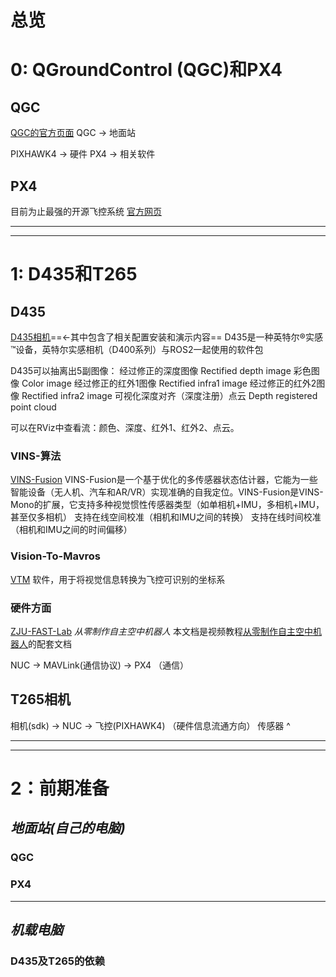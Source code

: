 # 总览
# 0: QGroundControl (QGC)和PX4
## QGC
[QGC的官方页面](https://docs.qgroundcontrol.com/master/en/)
QGC -> 地面站

PIXHAWK4 -> 硬件
PX4 -> 相关软件

## PX4 
目前为止最强的开源飞控系统
[官方网页](https://docs.px4.io/main/zh/index.html)

---
---
# 1: D435和T265
## D435
[D435相机](https://github.com/intel/ros2_intel_realsense)==<-其中包含了相关配置安装和演示内容==
D435是一种英特尔®实感™设备，英特尔实感相机（D400系列）与ROS2一起使用的软件包

D435可以抽离出5副图像：
经过修正的深度图像 Rectified depth image
彩色图像 Color image
经过修正的红外1图像 Rectified infra1 image
经过修正的红外2图像 Rectified infra2 image
可视化深度对齐（深度注册）点云 Depth registered point cloud

可以在RViz中查看流：颜色、深度、红外1、红外2、点云。

### VINS-算法
[VINS-Fusion](https://github.com/HKUST-Aerial-Robotics/VINS-Fusion)
VINS-Fusion是一个基于优化的多传感器状态估计器，它能为一些智能设备（无人机、汽车和AR/VR）实现准确的自我定位。VINS-Fusion是VINS-Mono的扩展，它支持多种视觉惯性传感器类型（如单相机+IMU，多相机+IMU，甚至仅多相机）
支持在线空间校准（相机和IMU之间的转换）
支持在线时间校准（相机和IMU之间的时间偏移）

### Vision-To-Mavros
[VTM](https://github.com/thien94/vision_to_mavros)
软件，用于将视觉信息转换为飞控可识别的坐标系

### 硬件方面
[ZJU-FAST-Lab](https://github.com/ZJU-FAST-Lab/Fast-Drone-250)
*从零制作自主空中机器人*
本文档是视频教程[从零制作自主空中机器人](https://www.bilibili.com/video/BV1WZ4y167me?p=1)的配套文档

NUC -> MAVLink(通信协议) -> PX4 （通信）

## T265相机

相机(sdk) -> NUC -> 飞控(PIXHAWK4)  （硬件信息流通方向）
     传感器 ^
     
---
---
# 2：前期准备
## *地面站(自己的电脑)*
### QGC
### PX4
---
## *机载电脑*
### D435及T265的依赖


